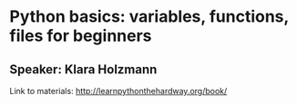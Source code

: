# Python basics: variables, functions, files for beginners
## Speaker: Klara Holzmann

Link to materials: http://learnpythonthehardway.org/book/
